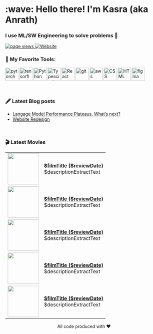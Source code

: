 <h1 align="left" id="macropower-title">:wave: Hello there! I'm Kasra (aka Anrath)</h1>
<h3 align="left">I use ML/SW Engineering to solve problems 🫠</h3>

<p align="left">
  <a href="https://github.com/anrath/anrath">
    <img src="https://komarev.com/ghpvc/?username=anrath" alt="page views" />
  </a>
  <a href="https://kasralekan.com">
    <img alt="Website" src="https://img.shields.io/website?url=https%3A%2F%2Fkasralekan.com">
  </a>
</p>

### 🔨 My Favorite Tools:
<a href="https://pytorch.org/" target="_blank"> <img align="left" src="https://raw.githubusercontent.com/anrath/README_icons/main/language_and_tools/square/pytorch/pytorch.svg" alt="pytorch" height="42px"/> </a> 
<a href="https://www.tensorflow.org" target="_blank"> <img align="left" src="https://raw.githubusercontent.com/anrath/README_icons/main/language_and_tools/square/tensorflow/tensorflow.svg" alt="tensorflow" height="42px"/> </a> 
<a href="https://www.python.org" target="_blank"><img align="left" alt="Python" height ="42px" src="https://raw.githubusercontent.com/anrath/README_icons/main/language_and_tools/square/python/python.svg"></a>
<a href="https://www.typescriptlang.org/" target="_blank"><img align="left" alt="Typescirpt" height ="42px" src="https://raw.githubusercontent.com/anrath/README_icons/main/language_and_tools/square/typescript/typescript.svg"></a>
<a href="https://reactjs.org/" target="_blank"> <img align="left" alt="React" height ="42px" src="https://raw.githubusercontent.com/anrath/README_icons/main/language_and_tools/square/react/react.svg"></a>
<a href="https://git-scm.com/" target="_blank"> <img src="https://raw.githubusercontent.com/anrath/README_icons/main/language_and_tools/square/git-scm/git-scm.svg" align="left" alt="git" height='42px'/> </a>
<a href="https://aws.amazon.com/" target="_blank"> <img src="https://raw.githubusercontent.com/anrath/README_icons/main/language_and_tools/square/aws/aws.svg" align="left" alt="aws" height='42px'/> </a>
<a href="https://developer.mozilla.org/en-US/docs/Web/CSS" target="_blank"> <img src="https://raw.githubusercontent.com/anrath/README_icons/main/language_and_tools/square/css/css.svg" align="left" alt="CSS" height='42px'/> </a>
<a href="https://developer.mozilla.org/en-US/docs/Web/HTML" target="_blank"> <img src="https://raw.githubusercontent.com/anrath/README_icons/main/language_and_tools/square/html/html.svg" align="left" alt="HTML" height='42px'/> </a>
<a href="https://www.figma.com/" target="_blank"> <img src="https://raw.githubusercontent.com/anrath/README_icons/main/language_and_tools/square/figma/figma.svg" alt="figma" height='42px'/> </a>

<br />

### 🖋️ Latest Blog posts
<!-- BLOG-POST-LIST:START -->
- [Langage Model Performance Plateaus. What’s next?](https://blog.kasralekan.com/ideas/lm-performance-plateau/)
- [Website Redesign](https://blog.kasralekan.com/ideas/website-revamp/)
<!-- BLOG-POST-LIST:END -->

<br />

### 🎬 Latest Movies
<table>
<!-- MOVIE-LIST:START --><tr>
  <td><a href="https://letterboxd.com/film/mcfarland-usa/"><img width="100px" src="$imgSrc"></a></td>
  <td><a href="https://letterboxd.com/film/mcfarland-usa/"><strong>$filmTitle ($reviewDate)</strong></a><br/>
  $descriptionExtractText</td>
</tr><tr>
  <td><a href="https://letterboxd.com/film/pulp-fiction/"><img width="100px" src="$imgSrc"></a></td>
  <td><a href="https://letterboxd.com/film/pulp-fiction/"><strong>$filmTitle ($reviewDate)</strong></a><br/>
  $descriptionExtractText</td>
</tr><tr>
  <td><a href="https://letterboxd.com/film/once-upon-a-time-in-hollywood/1/"><img width="100px" src="$imgSrc"></a></td>
  <td><a href="https://letterboxd.com/film/once-upon-a-time-in-hollywood/1/"><strong>$filmTitle ($reviewDate)</strong></a><br/>
  $descriptionExtractText</td>
</tr><tr>
  <td><a href="https://letterboxd.com/film/10-things-i-hate-about-you/"><img width="100px" src="$imgSrc"></a></td>
  <td><a href="https://letterboxd.com/film/10-things-i-hate-about-you/"><strong>$filmTitle ($reviewDate)</strong></a><br/>
  $descriptionExtractText</td>
</tr><tr>
  <td><a href="https://letterboxd.com/film/save-the-last-dance/"><img width="100px" src="$imgSrc"></a></td>
  <td><a href="https://letterboxd.com/film/save-the-last-dance/"><strong>$filmTitle ($reviewDate)</strong></a><br/>
  $descriptionExtractText</td>
</tr><!-- MOVIE-LIST:END -->
</table>


<div align="center">
All code produced with ❤️ 
</div>
